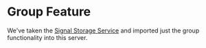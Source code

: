 # Group Feature

We've taken the [Signal Storage Service](https://github.com/signalapp/storage-service) and imported
just the group functionality into this server.
